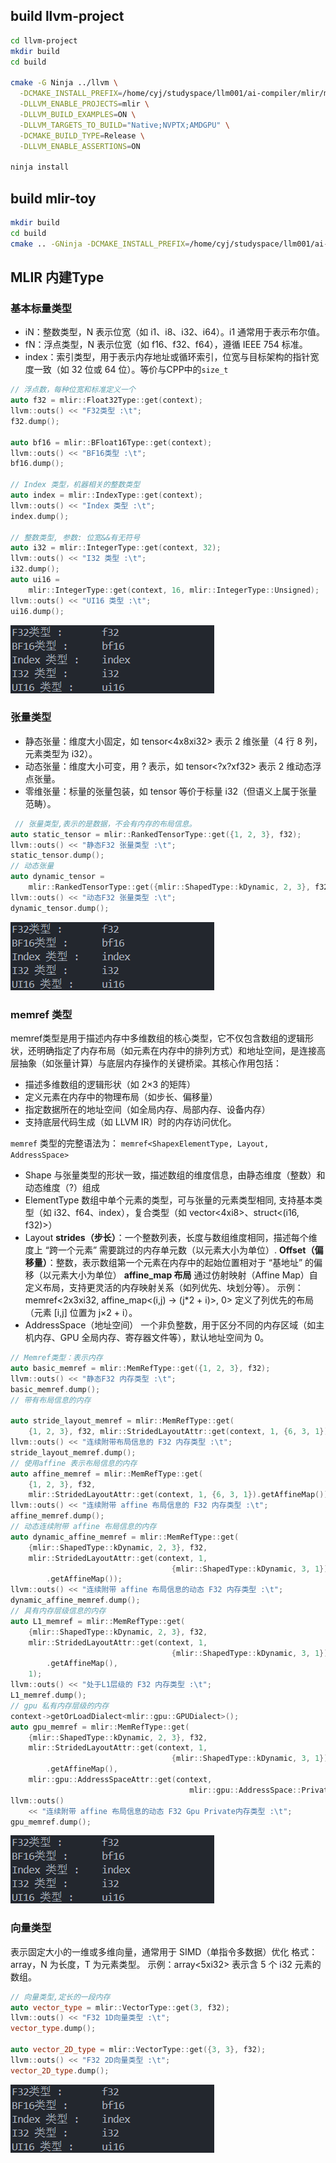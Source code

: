 ## build llvm-project
```bash
cd llvm-project
mkdir build
cd build

cmake -G Ninja ../llvm \
  -DCMAKE_INSTALL_PREFIX=/home/cyj/studyspace/llm001/ai-compiler/mlir/mlir-learn/install \
  -DLLVM_ENABLE_PROJECTS=mlir \
  -DLLVM_BUILD_EXAMPLES=ON \
  -DLLVM_TARGETS_TO_BUILD="Native;NVPTX;AMDGPU" \
  -DCMAKE_BUILD_TYPE=Release \
  -DLLVM_ENABLE_ASSERTIONS=ON

ninja install
```

## build mlir-toy
```bash
mkdir build
cd build
cmake .. -GNinja -DCMAKE_INSTALL_PREFIX=/home/cyj/studyspace/llm001/ai-compiler/mlir/mlir-learn/install
```

## MLIR 内建Type
### 基本标量类型
- iN：整数类型，N 表示位宽（如 i1、i8、i32、i64）。i1 通常用于表示布尔值。
- fN：浮点类型，N 表示位宽（如 f16、f32、f64），遵循 IEEE 754 标准。
- index：索引类型，用于表示内存地址或循环索引，位宽与目标架构的指针宽度一致（如 32 位或 64 位）。等价与CPP中的`size_t`

```cpp
// 浮点数，每种位宽和标准定义一个
auto f32 = mlir::Float32Type::get(context);
llvm::outs() << "F32类型 :\t";
f32.dump();

auto bf16 = mlir::BFloat16Type::get(context);
llvm::outs() << "BF16类型 :\t";
bf16.dump();

// Index 类型，机器相关的整数类型
auto index = mlir::IndexType::get(context);
llvm::outs() << "Index 类型 :\t";
index.dump();

// 整数类型, 参数: 位宽&&有无符号
auto i32 = mlir::IntegerType::get(context, 32);
llvm::outs() << "I32 类型 :\t";
i32.dump();
auto ui16 =
    mlir::IntegerType::get(context, 16, mlir::IntegerType::Unsigned);
llvm::outs() << "UI16 类型 :\t";
ui16.dump();
```
![alt text](./imgs/image.png)

### 张量类型
- 静态张量：维度大小固定，如 tensor<4x8xi32> 表示 2 维张量（4 行 8 列，元素类型为 i32）。
- 动态张量：维度大小可变，用 ? 表示，如 tensor<?x?xf32> 表示 2 维动态浮点张量。
- 零维张量：标量的张量包装，如 tensor<i32> 等价于标量 i32（但语义上属于张量范畴）。

```cpp
 // 张量类型,表示的是数据，不会有内存的布局信息。
auto static_tensor = mlir::RankedTensorType::get({1, 2, 3}, f32);
llvm::outs() << "静态F32 张量类型 :\t";
static_tensor.dump();
// 动态张量
auto dynamic_tensor =
    mlir::RankedTensorType::get({mlir::ShapedType::kDynamic, 2, 3}, f32);
llvm::outs() << "动态F32 张量类型 :\t";
dynamic_tensor.dump();
```
![alt text](./imgs/image.png)

### memref 类型
memref类型是用于描述内存中多维数组的核心类型，它不仅包含数组的逻辑形状，还明确指定了内存布局（如元素在内存中的排列方式）和地址空间，是连接高层抽象（如张量计算）与底层内存操作的关键桥梁。其核心作用包括：
- 描述多维数组的逻辑形状（如 2×3 的矩阵）
- 定义元素在内存中的物理布局（如步长、偏移量）
- 指定数据所在的地址空间（如全局内存、局部内存、设备内存）
- 支持底层代码生成（如 LLVM IR）时的内存访问优化。

`memref` 类型的完整语法为： `memref<ShapexElementType, Layout, AddressSpace>`
- Shape
    与张量类型的形状一致，描述数组的维度信息，由静态维度（整数）和动态维度（?）组成
- ElementType
    数组中单个元素的类型，可与张量的元素类型相同, 支持基本类型（如 i32、f64、index），复合类型（如 vector<4xi8>、struct<(i16, f32)>）
- Layout
    **strides（步长）**：一个整数列表，长度与数组维度相同，描述每个维度上 “跨一个元素” 需要跳过的内存单元数（以元素大小为单位）.
    **Offset（偏移量）**：整数，表示数组第一个元素在内存中的起始位置相对于 “基地址” 的偏移（以元素大小为单位）
    **affine_map 布局**
    通过仿射映射（Affine Map）自定义布局，支持更灵活的内存映射关系（如列优先、块划分等）。
    示例：memref<2x3xi32, affine_map<(i,j) -> (j*2 + i)>, 0> 定义了列优先的布局（元素 [i,j] 位置为 j×2 + i）。
- AddressSpace（地址空间）
    一个非负整数，用于区分不同的内存区域（如主机内存、GPU 全局内存、寄存器文件等），默认地址空间为 0。

```cpp
// Memref类型：表示内存
auto basic_memref = mlir::MemRefType::get({1, 2, 3}, f32);
llvm::outs() << "静态F32 内存类型 :\t";
basic_memref.dump();
// 带有布局信息的内存

auto stride_layout_memref = mlir::MemRefType::get(
    {1, 2, 3}, f32, mlir::StridedLayoutAttr::get(context, 1, {6, 3, 1}));
llvm::outs() << "连续附带布局信息的 F32 内存类型 :\t";
stride_layout_memref.dump();
// 使用affine 表示布局信息的内存
auto affine_memref = mlir::MemRefType::get(
    {1, 2, 3}, f32,
    mlir::StridedLayoutAttr::get(context, 1, {6, 3, 1}).getAffineMap());
llvm::outs() << "连续附带 affine 布局信息的 F32 内存类型 :\t";
affine_memref.dump();
// 动态连续附带 affine 布局信息的内存
auto dynamic_affine_memref = mlir::MemRefType::get(
    {mlir::ShapedType::kDynamic, 2, 3}, f32,
    mlir::StridedLayoutAttr::get(context, 1,
                                    {mlir::ShapedType::kDynamic, 3, 1})
        .getAffineMap());
llvm::outs() << "连续附带 affine 布局信息的动态 F32 内存类型 :\t";
dynamic_affine_memref.dump();
// 具有内存层级信息的内存
auto L1_memref = mlir::MemRefType::get(
    {mlir::ShapedType::kDynamic, 2, 3}, f32,
    mlir::StridedLayoutAttr::get(context, 1,
                                    {mlir::ShapedType::kDynamic, 3, 1})
        .getAffineMap(),
    1);
llvm::outs() << "处于L1层级的 F32 内存类型 :\t";
L1_memref.dump();
// gpu 私有内存层级的内存
context->getOrLoadDialect<mlir::gpu::GPUDialect>();
auto gpu_memref = mlir::MemRefType::get(
    {mlir::ShapedType::kDynamic, 2, 3}, f32,
    mlir::StridedLayoutAttr::get(context, 1,
                                    {mlir::ShapedType::kDynamic, 3, 1})
        .getAffineMap(),
    mlir::gpu::AddressSpaceAttr::get(context,
                                        mlir::gpu::AddressSpace::Private));
llvm::outs()
    << "连续附带 affine 布局信息的动态 F32 Gpu Private内存类型 :\t";
gpu_memref.dump();
```

![alt text](./imgs/image.png)

###  向量类型
表示固定大小的一维或多维向量，通常用于 SIMD（单指令多数据）优化
格式：array<NxT>，N 为长度，T 为元素类型。
示例：array<5xi32> 表示含 5 个 i32 元素的数组。

```cpp
// 向量类型,定长的一段内存
auto vector_type = mlir::VectorType::get(3, f32);
llvm::outs() << "F32 1D向量类型 :\t";
vector_type.dump();

auto vector_2D_type = mlir::VectorType::get({3, 3}, f32);
llvm::outs() << "F32 2D向量类型 :\t";
vector_2D_type.dump();
```
![alt text](./imgs/image.png)